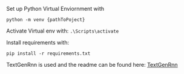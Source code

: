 Set up Python Virtual Enviornment with 

`python -m venv {pathToPoject}`

Activate Virtual env with:
`.\Scripts\activate`

Install requirements with:

`pip install -r requirements.txt`

TextGenRnn is used and the readme can be found here:
[TextGenRnn](https://github.com/minimaxir/textgenrnn)